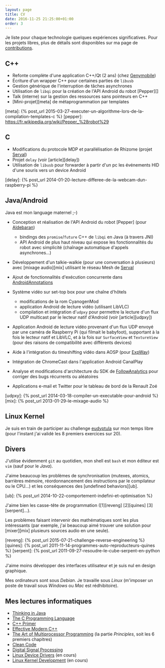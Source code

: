 ```yaml
---
layout: page
title: CV
date: 2016-11-25 21:25:00+01:00
order: 3
---
```



Je liste pour chaque technologie quelques expériences significatives.
Pour les projets libres, plus de détails sont disponibles sur ma page de
[contributions][].

[contributions]: /contrib


## C++

- Refonte complète d'une application C++/Qt (2 ans) (chez [Genymobile][])
- Écriture d'un wrapper C++ pour certaines parties de `libusb`
- Gestion générique de l'interruption de tâches asynchrones
- Utilisation de `libqi` pour la création de l'API Android du robot [Pepper][]
- Talk (interne) sur la gestion des ressources sans pointeurs en C++
- [Mini-projet][meta] de métaprogrammation par templates

[genymobile]: https://www.genymobile.com/
[meta]: {% post_url 2015-03-27-executer-un-algorithme-lors-de-la-compilation-templates-c %}
[pepper]: https://fr.wikipedia.org/wiki/Pepper_%28robot%29


## C

- Modifications du protocole MDP et parallélisation de Rhizome (projet [Serval][])
- Projet `delay` (voir [article][delay])
- Utilisation de `libusb` pour forwarder à partir d'un pc les événements HID d'une souris vers un device Android

[serval]: /contrib#servalbatphone
[delay]: {% post_url 2014-01-20-lecture-differee-de-la-webcam-dun-raspberry-pi %}


## Java/Android

Java est mon language maternel ;-)

- Conception et réalisation de l'API Android du robot [Pepper] (pour
  [Aldebaran][])
    - bindings des `promise`/`future` C++ de `libqi` en Java (à travers JNI)
    - API Android de plus haut niveau qui expose les fonctionnalités du robot
      avec simplicité (chaînage automatique d'appels asynchrones…)
- Développement d'un talkie-walkie (pour une conversation à plusieurs) avec
  [mixage audio][mix] utilisant le réseau Mesh de [Serval][]
- Ajout de fonctionnalités d'exécution concurrente dans [AndroidAnnotations][]
- Système vidéo sur set-top box pour une chaîne d'hôtels
    - modifications de la rom CyanogenMod
    - application Android de lecture vidéo (utilisant LibVLC)
    - compilation et intégration d'`udpxy` pour permettre la lecture d'un flux
      UDP multicast par le lecteur natif d'Android (voir [article][udpxy])

- Application Android de lecture vidéo provenant d'un flux UDP envoyé par une
  caméra de Raspberry Pi (qui filmait le babyfoot), supportant à la fois le
  lecteur natif et LibVLC, et à la fois sur `SurfaceView` et `TextureView` (pour
  des raisons de compatibilité avec différents devices)
- Aide à l'intégration du timeshifting vidéo dans AOSP (pour [ExpWay][])
- Intégration de ChromeCast dans l'application Android CanalPlay
- Analyse et modifications d'architecture du SDK de [FollowAnalytics][] pour
  corriger des bugs récurrents ou aléatoires
- Applications e-mail et Twitter pour le tableau de bord de la Renault Zoé

[Aldebaran]: https://www.ald.softbankrobotics.com/fr
[AndroidAnnotations]: /contrib#androidannotations
[ExpWay]: http://www.expway.com/
[FollowAnalytics]: http://followanalytics.com/
[udpxy]: {% post_url 2014-03-18-compiler-un-executable-pour-android %}
[mix]: {% post_url 2013-01-29-le-mixage-audio %}


## Linux Kernel

Je suis en train de participer au challenge [eudyptula][] sur mon temps libre
(pour l'instant j'ai validé les 8 premiers exercices sur 20).

[eudyptula]: http://eudyptula-challenge.org/


## Divers

J'utilise évidemment `git` au quotidien, mon shell est `bash` et mon éditeur
est `vim` (sauf pour le _Java_).

J'aime beaucoup les problèmes de synchronisation (mutexes, atomics, barrières
mémoire, réordonnancement des instructions par le compilateur ou le CPU…) et les
conséquences des [undefined behaviors][ub].

[ub]: {% post_url 2014-10-22-comportement-indefini-et-optimisation %}

J'aime bien les casse-tête de programmation ([1][reveng] [2][quines]
[3][serpent]…).

Les problèmes faisant intervenir des mathématiques sont les plus intéressants
(par exemple, j'ai beaucoup aimé trouver une solution pour [mixer][mix]
plusieurs sources audio en une seule).

[reveng]: {% post_url 2015-07-21-challenge-reverse-engineering %}
[quines]: {% post_url 2011-11-14-programmes-auto-reproducteurs-quines %}
[serpent]: {% post_url 2011-09-27-resoudre-le-cube-serpent-en-python %}

J'aime moins développer des interfaces utilisateur et je suis nul en design
graphique.

Mes ordinateurs sont sous _Debian_. Je travaille sous _Linux_ (m'imposer un
poste de travail sous _Windows_ ou _Mac_ est rédhibitoire).

## Mes lectures informatiques

- [Thinking in Java](https://www.amazon.com/Thinking-Java-4th-Bruce-Eckel/dp/0131872486/)
- [The C Programming Language](https://www.amazon.com/Programming-Language-Brian-W-Kernighan/dp/0131103628/)
- [C++ Primer](https://www.amazon.com/Primer-5th-Stanley-B-Lippman/dp/0321714113/)
- [Effective Modern C++](https://www.amazon.com/Effective-Modern-Specific-Ways-Improve/dp/1491903996/)
- [The Art of Multiprocessor Programming](https://www.amazon.com/Art-Multiprocessor-Programming-Maurice-Herlihy/dp/0123705916/) (la partie _Principles_, soit les 6 premiers chapitres)
- [Clean Code](https://www.amazon.com/Clean-Code-Handbook-Software-Craftsmanship/dp/0132350882/)
- [Digital Signal Processing](https://www.amazon.com/Scientist-Engineers-Digital-Signal-Processing/dp/0966017633/)
- [Linux Device Drivers](https://www.amazon.com/Linux-Device-Drivers-Jonathan-Corbet/dp/0596005903/) (en cours)
- [Linux Kernel Development](https://www.amazon.com/Linux-Kernel-Development-Robert-Love/dp/0672329468/) (en cours)
